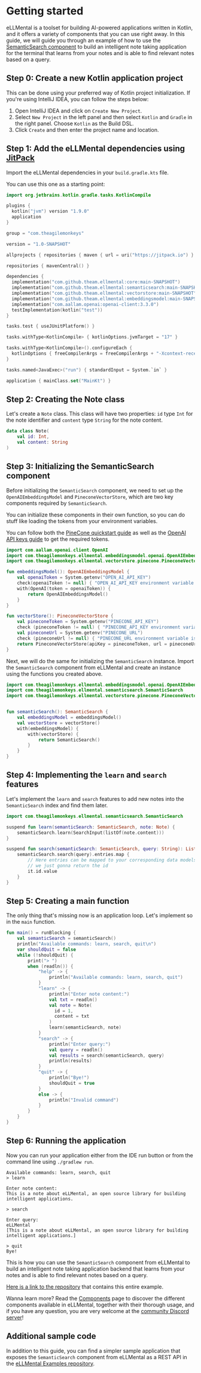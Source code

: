 # Getting started

eLLMental is a toolset for building AI-powered applications written in Kotlin, and it offers a variety of components
that you can use right away. In this guide, we will guide you through an example of how to use
the [SemanticSearch component](/api_docs/ellmental/com.theagilemonkeys.ellmental.semanticsearch/) to build an
intelligent note taking application for the terminal that learns from your notes and is able to find
relevant notes based on a query.

## Step 0: Create a new Kotlin application project

This can be done using your preferred way of Kotlin project initialization. If you're using IntelliJ IDEA,
you can follow the steps below:

1. Open IntelliJ IDEA and click on `Create New Project`.
2. Select `New Project` in the left panel and then select `Kotlin` and `Gradle` in the right panel. Choose `Kotlin` as
   the Build DSL.
3. Click `Create` and then enter the project name and location.

## Step 1: Add the eLLMental dependencies using [JitPack](https://jitpack.io)

Import the eLLMental dependencies in your `build.gradle.kts` file.

You can use this one as a starting point:

```kotlin
import org.jetbrains.kotlin.gradle.tasks.KotlinCompile

plugins {
  kotlin("jvm") version "1.9.0"
  application
}

group = "com.theagilemonkeys"

version = "1.0-SNAPSHOT"

allprojects { repositories { maven { url = uri("https://jitpack.io") } } }

repositories { mavenCentral() }

dependencies {
  implementation("com.github.theam.ellmental:core:main-SNAPSHOT")
  implementation("com.github.theam.ellmental:semanticsearch:main-SNAPSHOT")
  implementation("com.github.theam.ellmental:vectorstore:main-SNAPSHOT")
  implementation("com.github.theam.ellmental:embeddingsmodel:main-SNAPSHOT")
  implementation("com.aallam.openai:openai-client:3.3.0")
  testImplementation(kotlin("test"))
}

tasks.test { useJUnitPlatform() }

tasks.withType<KotlinCompile> { kotlinOptions.jvmTarget = "17" }

tasks.withType<KotlinCompile>().configureEach {
  kotlinOptions { freeCompilerArgs = freeCompilerArgs + "-Xcontext-receivers" }
}

tasks.named<JavaExec>("run") { standardInput = System.`in` }

application { mainClass.set("MainKt") }
```

## Step 2: Creating the Note class

Let's create a `Note` class. This class will have two
properties: `id` type `Int` for the note identifier and `content` type `String` for the note content.

```kotlin
data class Note(
    val id: Int,
    val content: String
)
```

## Step 3: Initializing the SemanticSearch component

Before initializing the `SemanticSearch` component, we need to set up the `OpenAIEmbeddingsModel`
and `PineconeVectorStore`, which are two key components required by `SemanticSearch`.

You can initialize these components in their own function, so you can do stuff like loading the
tokens from your environment variables.

You can follow both the [PineCone quickstart guide](https://docs.pinecone.io/docs/quickstart) as well
as the [OpenAI API keys guide](https://platform.openai.com/docs/guides/production-best-practices/api-keys) to get the required tokens.

```kotlin
import com.aallam.openai.client.OpenAI
import com.theagilemonkeys.ellmental.embeddingsmodel.openai.OpenAIEmbeddingsModel
import com.theagilemonkeys.ellmental.vectorstore.pinecone.PineconeVectorStore

fun embeddingsModel(): OpenAIEmbeddingsModel {
    val openaiToken = System.getenv("OPEN_AI_API_KEY")
    check(openaiToken != null) { "OPEN_AI_API_KEY environment variable is not set" }
    with(OpenAI(token = openaiToken)) {
        return OpenAIEmbeddingsModel()
    }
}

fun vectorStore(): PineconeVectorStore {
    val pineconeToken = System.getenv("PINECONE_API_KEY")
    check (pineconeToken != null) { "PINECONE_API_KEY environment variable is not set" }
    val pineconeUrl = System.getenv("PINECONE_URL")
    check (pineconeUrl != null) { "PINECONE_URL environment variable is not set" }
    return PineconeVectorStore(apiKey = pineconeToken, url = pineconeUrl)
}
```

Next, we will do the same for initializing the `SemanticSearch` instance. Import the `SemanticSearch` component
from eLLMental and create an instance using the functions you created above.

```kotlin
import com.theagilemonkeys.ellmental.embeddingsmodel.openai.OpenAIEmbeddingsModel
import com.theagilemonkeys.ellmental.semanticsearch.SemanticSearch
import com.theagilemonkeys.ellmental.vectorstore.pinecone.PineconeVectorStore


fun semanticSearch(): SemanticSearch {
    val embeddingsModel = embeddingsModel()
    val vectorStore = vectorStore()
    with(embeddingsModel) {
        with(vectorStore) {
            return SemanticSearch()
        }
    }
}
```

## Step 4: Implementing the `learn` and `search` features

Let's implement the `learn` and `search` features to add new notes into the `SemanticSearch` index and find them
later.

```kotlin
import com.theagilemonkeys.ellmental.semanticsearch.SemanticSearch

suspend fun learn(semanticSearch: SemanticSearch, note: Note) {
    semanticSearch.learn(SearchInput(listOf(note.content)))
}

suspend fun search(semanticSearch: SemanticSearch, query: String): List<String> {
    semanticSearch.search(query).entries.map {
        // Here entries can be mapped to your corresponding data models based on the returned `SemanticEntry` object
        // we just gonna return the id
        it.id.value
    }
}
```

## Step 5: Creating a main function

The only thing that's missing now is an application loop. Let's implement so in the `main` function.

```kotlin
fun main() = runBlocking {
    val semanticSearch = semanticSearch()
    println("Available commands: learn, search, quit\n")
    var shouldQuit = false
    while (!shouldQuit) {
        print("> ")
        when (readln()) {
            "help" -> {
                println("Available commands: learn, search, quit")
            }
            "learn" -> {
                println("Enter note content:")
                val txt = readln()
                val note = Note(
                  id = 1,
                  content = txt
                )
                learn(semanticSearch, note)
            }
            "search" -> {
                println("Enter query:")
                val query = readln()
                val results = search(semanticSearch, query)
                println(results)
            }
            "quit" -> {
                println("Bye!")
                shouldQuit = true
            }
            else -> {
                println("Invalid command")
            }
        }
    }
}
```

## Step 6: Running the application

Now you can run your application either from the IDE run button or from the command line using `./gradlew run`.

```text
Available commands: learn, search, quit
> learn

Enter note content:
This is a note about eLLMental, an open source library for building intelligent applications.

> search

Enter query:
eLLMental
[This is a note about eLLMental, an open source library for building intelligent applications.]

> quit
Bye!
```

This is how you can use the `SemanticSearch` component from eLLMental to build an intelligent note taking application
backend that learns from your notes and is able to find relevant notes based on a query.

[Here is a link to the repository](https://github.com/theam/ellmental-cli-notes-example) that contains this entire example.

Wanna learn more? Read the [Components](./Components.mdx)
page to discover the different components available in eLLMental, together with their thorough usage, and if you have
any question,
you are very welcome at the [community Discord server](https://discord.gg/34cBbvjjAx)!

## Additional sample code

In addition to this guide, you can find a simpler sample application that exposes the `SemanticSearch` component from
eLLMental as a REST API in
the [eLLMental Examples repository](https://github.com/theam/eLLMental/tree/main/examples/semanticsearchservicedemo).
